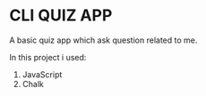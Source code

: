 # CLI QUIZ APP 

A basic quiz app which ask question related to me. 

In this project i used:

1. JavaScript
1. Chalk


